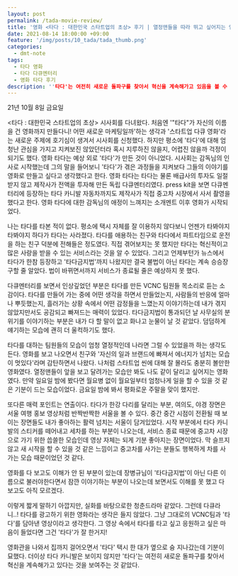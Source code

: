 ```yaml
---
layout: post
permalink: /tada-movie-review/
title: '영화 <타다 : 대한민국 스타트업의 초상> 후기 | 열정맨들을 따라 뛰고 싶어지는 영화'
date: 2021-08-14 18:00:00 +09:00
feature: '/img/posts/10_tada/tada_thumb.png'
categories:
  - dmt-note
tags:
  - 타다 영화
  - 타다 다큐멘터리
  - 영화 타다 후기
description: ''타다'는 여전히 새로운 돌파구를 찾아서 혁신을 계속해가고 있음을 볼 수 있었던 영화 타다'
---
```


21년 10월 8일 금요일

<타다 : 대한민국 스타트업의 초상> 시사회를 다녀왔다. 처음엔 '"타다"가 자신의 이름을 건 영화까지 만들다니! 어떤 새로운 마케팅일까'하는 생각과 '스타트업 다큐 영화'라는 새로운 주제에 호기심이 생겨서 시사회를 신청했다. 하지만 평소에 '타다'에 대해 엄청난 관심을 가지고 지켜보진 않았던터라 혹시 지루하진 않을지, 어렵진 않을까 걱정이 되기도 했다.
영화 타다는 예상 외로 '타다'가 만든 것이 아니었다. 시사회는 감독님의 인사로 시작했는데 그의 말을 들어보니 '타다'가 겪은 과정들을 지켜보다 그들의 이야기를 영화로 만들고 싶다고 생각했다고 한다. 영화 타다는 타다는 물론 배급사의 투자도 일절 받지 않고 제작사가 전액을 투자해 만든 독립 다큐멘터리였다. press kit을 보면 다큐멘터리에 등장하는 타다 카니발 자동차까지도 제작사가 직접 중고차 시장에서 사서 촬영을 했다고 한다. 영화 타다에 대한 감독님의 애정이 느껴지는 소개멘트 이후 영화가 시작되었다.

나는 타다를 타본 적이 없다. 평소에 택시 자체를 잘 이용하지 않다보니 언젠가 타봐야지 타봐야지 하다가 타다는 사라졌다. 타다를 애용하는 친구와 타다에서 파트타임으로 운전을 하는 친구 덕분에 전해들은 정도였다. 직접 겪어보지는 못 했지만 타다는 혁신적이고 많은 사랑을 받을 수 있는 서비스라는 것을 알 수 있었다. 그리고 언제부턴가 뉴스에서 타다가 한참 등장하고 '타다금지법'까지 나왔지만 결국 불법이 아닌 타다는 계속 승승장구할 줄 알았다. 법이 바뀌면서까지 서비스가 종료될 줄은 예상하지 못 했다.

다큐멘터리를 보면서 인상깊었던 부분은 타다를 만든 VCNC 팀원들 목소리로 듣는 소감이다. 타다를 만들어 가는 중에 어떤 생각을 하면서 만들었는지, 사람들의 반응에 얼마나 뿌듯했는지, 흘러가는 상황 속에서 어떤 감정들을 느꼈는지 이야기하는데 내가 겪지 않았지만서도 공감되고 빠져드는 매력이 있었다. 타다금지법이 통과되던 날 사무실의 분위기를 이야기하는 부분은 내가 다 할 말이 없고 화나고 눈물이 날 것 같았다. 덤덤하게 얘기하는 모습에 괜히 더 울컥하기도 했다.

타다를 대하는 팀원들의 모습이 엄청 열정적인데 나라면 그럴 수 있었을까 하는 생각도 든다. 영화를 보고 나오면서 친구와 '자신의 일과 브랜드에 빠져서 에너지가 넘치는 모습이 멋있다'라며 감탄하면서 나왔다. 나처럼 스타트업 씬에 대해 잘 몰라도 충분히 볼만한 영화였다. 열정맨들이 앞을 보고 달려가는 모습만 봐도 나도 같이 달리고 싶어지는 영화였다. 만약 일요일 밤에 봤다면 월요병 없이 월요일부터 엄청나게 일을 할 수 있을 것 같은 기분이 드는 모습이었다. 금요일 밤에 봐서 평화로운 주말을 맞이 했지만.

또다른 매력 포인트는 연출이다. 타다가 한강 다리를 달리는 부분, 여의도, 야경 장면은 서울 여행 홍보 영상처럼 반짝반짝한 서울을 볼 수 있다. 중간 중간 시점이 전환될 때 보이는 장면들도 내가 좋아하는 활력 넘치는 서울이 담겨있었다.
시작 부분에서 타다 카니발의 스티커를 떼어내고 세차를 하는 부분이 나오는데, 서비스 종료 때문에 중고차 시장으로 가기 위한 씁쓸한 모습인데 영상 자체는 되게 기분 좋아지는 장면이었다. 막 슬프지 않고 새 시작을 할 수 있을 것 같은 느낌이고 중고차를 사가는 분들도 행복하게 차를 사가는 모습 때문이었던 것 같다.

영화를 다 보고도 이해가 안 된 부분이 있는데 장병규님이 '타다금지법'이 아닌 다른 이름으로 불러야한다면서 잠깐 이야기하는 부분이 나오는데 보면서도 이해를 못 했고 다 보고도 아직 모르겠다.

이렇게 짧게 말하기 아깝지만, 실화를 바탕으로한 청춘드라마 같았다. 그런데 다큐라니..! 타다를 광고하기 위한 영화라는 생각은 들지 않았다. 그냥 그대로의 VCNC팀과 '타다'를 담아낸 영상이라고 생각한다. 그 영상 속에서 타다를 타고 싶고 응원하고 싶은 마음이 들었다면 그건 '타다'가 잘 한거지!

영화관을 나와서 집까지 걸어오면서 '타다' 택시 한 대가 옆으로 슝 지나갔는데 기분이 묘했다. 더이상 타다 카니발은 보이지 않지만 '타다'는 여전히 새로운 돌파구를 찾아서 혁신을 계속해가고 있다는 것을 보여주는 것 같았다.
